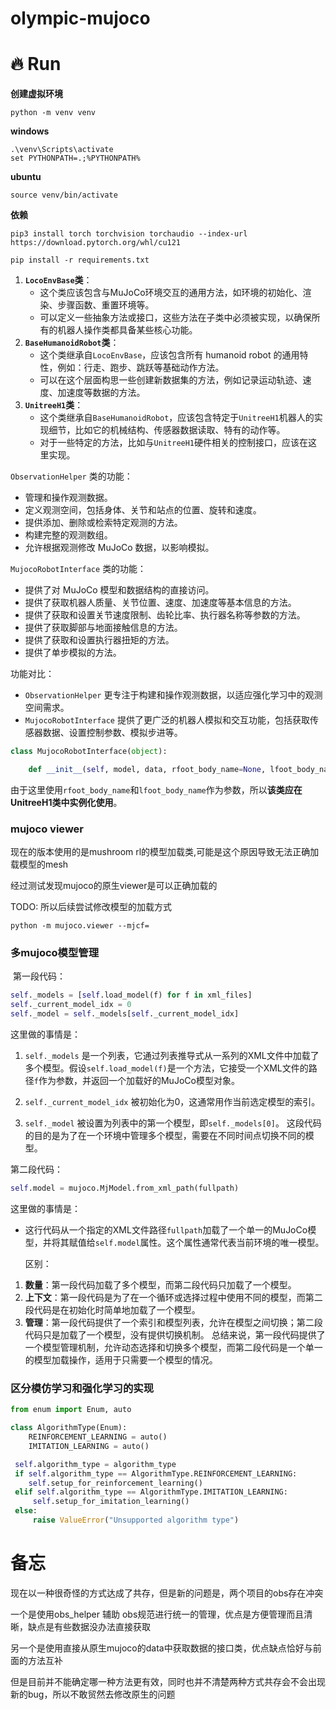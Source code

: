 # olympic-mujoco



# 🔥 Run

**创建虚拟环境**

```
python -m venv venv
```

**windows**

```
.\venv\Scripts\activate
set PYTHONPATH=.;%PYTHONPATH%
```

**ubuntu**

```
source venv/bin/activate
```

**依赖**

```
pip3 install torch torchvision torchaudio --index-url https://download.pytorch.org/whl/cu121
```

```
pip install -r requirements.txt
```



1. **`LocoEnvBase`类**：
   - 这个类应该包含与MuJoCo环境交互的通用方法，如环境的初始化、渲染、步骤函数、重置环境等。
   - 可以定义一些抽象方法或接口，这些方法在子类中必须被实现，以确保所有的机器人操作类都具备某些核心功能。
2. **`BaseHumanoidRobot`类**：
   - 这个类继承自`LocoEnvBase`，应该包含所有 humanoid robot 的通用特性，例如：行走、跑步、跳跃等基础动作方法。
   - 可以在这个层面构思一些创建新数据集的方法，例如记录运动轨迹、速度、加速度等数据的方法。
3. **`UnitreeH1`类**：
   - 这个类继承自`BaseHumanoidRobot`，应该包含特定于`UnitreeH1`机器人的实现细节，比如它的机械结构、传感器数据读取、特有的动作等。
   - 对于一些特定的方法，比如与`UnitreeH1`硬件相关的控制接口，应该在这里实现。







`ObservationHelper` 类的功能：

- 管理和操作观测数据。
- 定义观测空间，包括身体、关节和站点的位置、旋转和速度。
- 提供添加、删除或检索特定观测的方法。
- 构建完整的观测数组。
- 允许根据观测修改 MuJoCo 数据，以影响模拟。

`MujocoRobotInterface` 类的功能：

- 提供了对 MuJoCo 模型和数据结构的直接访问。
- 提供了获取机器人质量、关节位置、速度、加速度等基本信息的方法。
- 提供了获取和设置关节速度限制、齿轮比率、执行器名称等参数的方法。
- 提供了获取脚部与地面接触信息的方法。
- 提供了获取和设置执行器扭矩的方法。
- 提供了单步模拟的方法。

功能对比：

- `ObservationHelper` 更专注于构建和操作观测数据，以适应强化学习中的观测空间需求。
- `MujocoRobotInterface` 提供了更广泛的机器人模拟和交互功能，包括获取传感器数据、设置控制参数、模拟步进等。





```python
class MujocoRobotInterface(object):

    def __init__(self, model, data, rfoot_body_name=None, lfoot_body_name=None):
```

由于这里使用`rfoot_body_name`和`lfoot_body_name`作为参数，所以**该类应在UnitreeH1类中实例化使用**。





### mujoco viewer

现在的版本使用的是mushroom rl的模型加载类,可能是这个原因导致无法正确加载模型的mesh

经过测试发现mujoco的原生viewer是可以正确加载的

TODO: 所以后续尝试修改模型的加载方式



```
python -m mujoco.viewer --mjcf=
```



### 多mujoco模型管理

​	第一段代码：
```python
self._models = [self.load_model(f) for f in xml_files]
self._current_model_idx = 0
self._model = self._models[self._current_model_idx]
```
这里做的事情是：
1. `self._models` 是一个列表，它通过列表推导式从一系列的XML文件中加载了多个模型。假设`self.load_model(f)`是一个方法，它接受一个XML文件的路径`f`作为参数，并返回一个加载好的MuJoCo模型对象。

2. `self._current_model_idx` 被初始化为0，这通常用作当前选定模型的索引。

3. `self._model` 被设置为列表中的第一个模型，即`self._models[0]`。
    这段代码的目的是为了在一个环境中管理多个模型，需要在不同时间点切换不同的模型。

  

  第二段代码：
```python
self.model = mujoco.MjModel.from_xml_path(fullpath)
```
这里做的事情是：
- 这行代码从一个指定的XML文件路径`fullpath`加载了一个单一的MuJoCo模型，并将其赋值给`self.model`属性。这个属性通常代表当前环境的唯一模型。

  

  区别：
1. **数量**：第一段代码加载了多个模型，而第二段代码只加载了一个模型。
2. **上下文**：第一段代码是为了在一个循环或选择过程中使用不同的模型，而第二段代码是在初始化时简单地加载了一个模型。
3. **管理**：第一段代码提供了一个索引和模型列表，允许在模型之间切换；第二段代码只是加载了一个模型，没有提供切换机制。
总结来说，第一段代码提供了一个模型管理机制，允许动态选择和切换多个模型，而第二段代码是一个单一的模型加载操作，适用于只需要一个模型的情况。





### 区分模仿学习和强化学习的实现



```python
from enum import Enum, auto

class AlgorithmType(Enum):
    REINFORCEMENT_LEARNING = auto()
    IMITATION_LEARNING = auto()
```

```python
 self.algorithm_type = algorithm_type
 if self.algorithm_type == AlgorithmType.REINFORCEMENT_LEARNING:
	self.setup_for_reinforcement_learning()
 elif self.algorithm_type == AlgorithmType.IMITATION_LEARNING:
     self.setup_for_imitation_learning()
 else:
     raise ValueError("Unsupported algorithm type")
```





# 备忘

现在以一种很奇怪的方式达成了共存，但是新的问题是，两个项目的obs存在冲突

一个是使用obs_helper 辅助 obs规范进行统一的管理，优点是方便管理而且清晰，缺点是有些数据没办法直接获取

另一个是使用直接从原生mujoco的data中获取数据的接口类，优点缺点恰好与前面的方法互补



但是目前并不能确定哪一种方法更有效，同时也并不清楚两种方式共存会不会出现新的bug，所以不敢贸然去修改原生的问题













